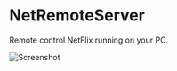NetRemoteServer
===============

Remote control NetFlix running on your PC.



![Screenshot](https://raw.github.com/frankkienl/NetRemoteServer/master/netremote1.png "Screenshot")
